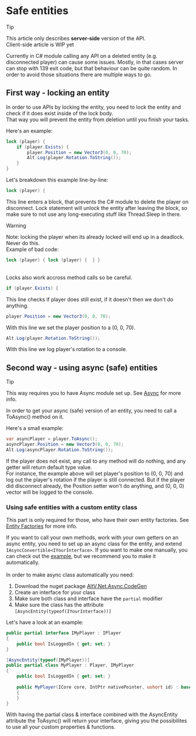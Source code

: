 # Safe entities

> [!TIP]
> This article only describes **server-side** version of the API.<br>
> Client-side article is WIP yet

Currently in C# module calling any API on a deleted entity (e.g. disconnected player) can cause some issues.
Mostly, in that cases server can stop with 139 exit code, but that behaviour can be quite random.
In order to avoid those situations there are multiple ways to go.

## First way - locking an entity

In order to use APIs by locking the entity, you need to lock the entity and check if it does exist inside of the lock body.<br>
That way you will prevent the entity from deletion until you finish your tasks.

Here's an example:

```cs
lock (player) {
    if (player.Exists) {
        player.Position = new Vector3(0, 0, 70);
        Alt.Log(player.Rotation.ToString());
    }
}
```

Let's breakdown this example line-by-line:

```cs
lock (player) {
```
This line enters a block, that prevents the C# module to delete the player on disconnect.
Lock statement will unlock the entity after leaving the block, so make sure to not use any long-executing stuff like Thread.Sleep in there.


> [!WARNING]
> Note: locking the player when its already locked will end up in a deadlock. Never do this.<br>
> Example of bad code:
> ```cs
> lock (player) { lock (player) {  } }
> ```
> <br>
> Locks also work accross method calls so be careful.


```cs
if (player.Exists) {
```
This line checks if player does still exist, if it doesn't then we don't do anything.

```cs
player.Position = new Vector3(0, 0, 70);
```
With this line we set the player position to a (0, 0, 70).

```cs
Alt.Log(player.Rotation.ToString());
```
With this line we log player's rotation to a console.

## Second way - using async (safe) entities

> [!TIP]
> This way requires you to have Async module set up. See [Async](async.md) for more info.

In order to get your async (safe) version of an entity, you need to call a ToAsync() method on it.

Here's a small example:
```cs
var asyncPlayer = player.ToAsync();
asyncPlayer.Position = new Vector3(0, 0, 70);
Alt.Log(asyncPlayer.Rotation.ToString());
```

If the player does not exist, any call to any method will do nothing, and any getter will return default type value.<br>
For instance, the example above will set player's position to (0, 0, 70) and log out the player's rotation if the player is still connected.
But if the player did disconnect already, the Position setter won't do anything, and (0, 0, 0) vector will be logged to the console.

### Using safe entities with a custom entity class

This part is only required for those, who have their own entity factories. See [Entity Factories](entity-factories.md) for more info.

If you want to call your own methods, work with your own getters on an async entity, you need to set up an async class for the entity, and extend `IAsyncConvertible<IYourInterface>`.
If you want to make one manually, you can check out the [example](https://github.com/FabianTerhorst/coreclr-module/blob/e681349d3452765ae6b6cf053ff14c3b5e8dc019/api/AltV.Net.Example/MyPlayer.cs#L15), but we recommend you to make it automatically.<br><br>
In order to make async class automatically you need:

1. Download the nuget package [AltV.Net.Async.CodeGen](https://www.nuget.org/packages/AltV.Net.Async.CodeGen/)
2. Create an interface for your class
3. Make sure both class and interface have the `partial` modifier
4. Make sure the class has the attribute `[AsyncEntity(typeof(IYourInterface))]`


Let's have a look at an example:

```cs
public partial interface IMyPlayer : IPlayer
{
    public bool IsLoggedIn { get; set; }
}

[AsyncEntity(typeof(IMyPlayer))]
public partial class MyPlayer : Player, IMyPlayer
{
    public bool IsLoggedIn { get; set; }
    
    public MyPlayer(ICore core, IntPtr nativePointer, ushort id) : base(core, nativePointer, id)
    {
    }
}
```

With having the partial class & interface combined with the AsyncEntity attribute the ToAsync() will return your interface, giving you the possibilites to use all your custom properties & functions.